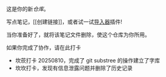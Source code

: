 这是你的新*仓库*。

写点笔记，[[创建链接]]，或者试一试[导入器](https://help.obsidian.md/Plugins/Importer)插件!

当你准备好了，就将该笔记文件删除，使这个仓库为你所用。

如果你完成了协作，请在此打卡
- 坎莰打卡 20250810，完成了 git substree 的操作建立了字库
- 坎坎打卡，发现有信息泄露问题并删除了历史记录